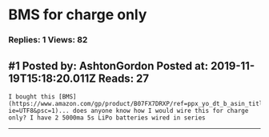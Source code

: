 # BMS for charge only

### Replies: 1 Views: 82

## \#1 Posted by: AshtonGordon Posted at: 2019-11-19T15:18:20.011Z Reads: 27

```
I bought this [BMS](https://www.amazon.com/gp/product/B07FX7DRXP/ref=ppx_yo_dt_b_asin_title_o02_s00?ie=UTF8&psc=1)... does anyone know how I would wire this for charge only? I have 2 5000ma 5s LiPo batteries wired in series
```

---
